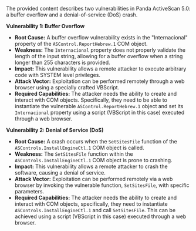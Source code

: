 The provided content describes two vulnerabilities in Panda ActiveScan 5.0: a buffer overflow and a denial-of-service (DoS) crash.

**Vulnerability 1: Buffer Overflow**

*   **Root Cause:** A buffer overflow vulnerability exists in the "Internacional" property of the `ASControl.ReportHebrew.1` COM object.
*   **Weakness:** The `Internacional` property does not properly validate the length of the input string, allowing for a buffer overflow when a string longer than 255 characters is provided.
*   **Impact:** This vulnerability allows a remote attacker to execute arbitrary code with SYSTEM level privileges.
*  **Attack Vector:** Exploitation can be performed remotely through a web browser using a specially crafted VBScript.
*   **Required Capabilities:** The attacker needs the ability to create and interact with COM objects. Specifically, they need to be able to instantiate the vulnerable `ASControl.ReportHebrew.1` object and set its `Internacional` property using a script (VBScript in this case) executed through a web browser.

**Vulnerability 2: Denial of Service (DoS)**

*   **Root Cause:** A crash occurs when the `SetSitesFile` function of the `ASControls.InstallEngineCtl.1` COM object is called.
*   **Weakness:** The `SetSitesFile` function within the `ASControls.InstallEngineCtl.1` COM object is prone to crashing.
*   **Impact:** This vulnerability allows a remote attacker to crash the software, causing a denial of service.
*   **Attack Vector:** Exploitation can be performed remotely via a web browser by invoking the vulnerable function, `SetSitesFile`, with specific parameters.
*   **Required Capabilities:** The attacker needs the ability to create and interact with COM objects, specifically, they need to instantiate `ASControls.InstallEngineCtl.1` and call `SetSitesFile`. This can be achieved using a script (VBScript in this case) executed through a web browser.